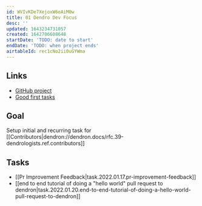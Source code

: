 ```yaml
---
id: WVIvKDe7XejoxW6oAiM0w
title: 01 Dendro Dev Focus
desc: ''
updated: 1643234731057
created: 1642706608648
startDate: 'TODO: date to start'
endDate: 'TODO: when project ends'
airtableId: rec1cNo2ii0uGYWma
---
```


## Links

- [GitHub project](https://github.com/orgs/dendronhq/projects/6)
- [Good first tasks](https://airtable.com/shroRCNbTt48x3PCp/tblEKgeLwxRTwUWil)

## Goal

Setup initial and recurring task for [[Contributors|dendron://dendron.docs/rfc.39-dendrologists.ref.contributors]]

## Tasks

- [[Pr Improvement Feedback|task.2022.01.17.pr-improvement-feedback]]
- [[end to end tutorial of doing a "hello world" pull request to dendron|task.2022.01.20.end-to-end-tutorial-of-doing-a-hello-world-pull-request-to-dendron]]

